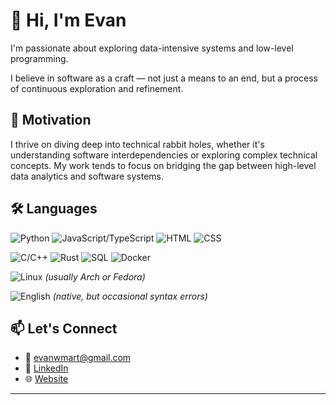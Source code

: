 # 👋 Hi, I'm Evan

I'm passionate about exploring data-intensive systems and low-level programming. 

I believe in software as a craft — not just a means to an end, but a process of continuous exploration and refinement.

## 🌟 Motivation

I thrive on diving deep into technical rabbit holes, whether it's understanding software interdependencies or exploring complex technical concepts. My work tends to focus on bridging the gap between high-level data analytics and software systems.

## 🛠️ Languages

![Python](https://img.shields.io/badge/-Python-3776AB?style=flat&logo=Python&logoColor=white)
![JavaScript/TypeScript](https://img.shields.io/badge/-JavaScript%2FTypeScript-3178C6?style=flat&logo=TypeScript&logoColor=white)
![HTML](https://img.shields.io/badge/-HTML-E34F26?style=flat&logo=html5&logoColor=white)
![CSS](https://img.shields.io/badge/-CSS-1572B6?style=flat&logo=css3&logoColor=white) 

![C/C++](https://img.shields.io/badge/-C%2FC%2B%2B-00599C?style=flat&logo=c%2B%2B&logoColor=white)
![Rust](https://img.shields.io/badge/-Rust-000000?style=flat&logo=rust&logoColor=white)
![SQL](https://img.shields.io/badge/-SQL-4479A1?style=flat&logo=PostgreSQL&logoColor=white)
![Docker](https://img.shields.io/badge/-Docker-2496ED?style=flat&logo=docker&logoColor=white)

![Linux](https://img.shields.io/badge/-Linux-FCC624?style=flat&logo=linux&logoColor=black) *(usually Arch or Fedora)*  

![English](https://img.shields.io/badge/-English-FF4B4B?style=flat&logo=books&logoColor=white) *(native, but occasional syntax errors)*

## 📫 Let's Connect

- 📧 [evanwmart@gmail.com](mailto:evanwmart@gmail.com)
- 🔗 [LinkedIn](https://www.linkedin.com/in/evanwmart)
- 🌐 [Website](https://evanwmart.com)

---
